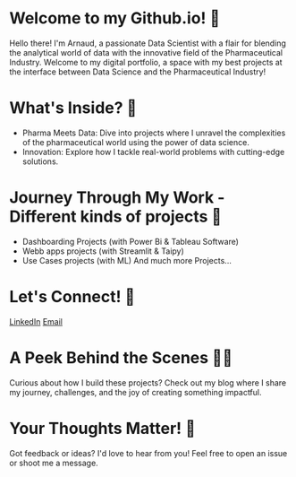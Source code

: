 # Welcome to my Github.io! 🌟
Hello there! I'm Arnaud, a passionate Data Scientist with a flair for blending the analytical world of data with the innovative field of the Pharmaceutical Industry. Welcome to my digital portfolio, a space with my best projects at the interface between Data Science and the Pharmaceutical Industry!

# What's Inside? 🧐
- Pharma Meets Data: Dive into projects where I unravel the complexities of the pharmaceutical world using the power of data science.
- Innovation: Explore how I tackle real-world problems with cutting-edge solutions.

# Journey Through My Work - Different kinds of projects 🚀
- Dashboarding Projects (with Power Bi & Tableau Software)
- Webb apps projects (with Streamlit & Taipy)
- Use Cases projects (with ML)
And much more Projects...

# Let's Connect! 🤝
[LinkedIn](https://www.linkedin.com/in/arnaud-duigou-data/)
[Email](mailto:arnaud.duigou@data-boost.fr)

# A Peek Behind the Scenes 🧑‍💻
Curious about how I build these projects? Check out my blog where I share my journey, challenges, and the joy of creating something impactful.

# Your Thoughts Matter! 💬
Got feedback or ideas? I'd love to hear from you! Feel free to open an issue or shoot me a message.

